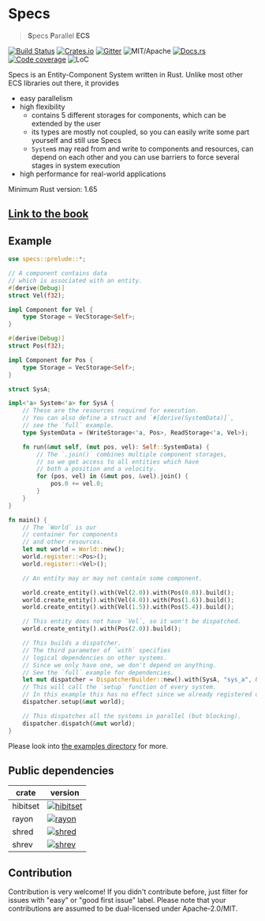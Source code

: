 # Specs

> **S**pecs **P**arallel **ECS**

[![Build Status][bi]][bl] [![Crates.io][ci]][cl] [![Gitter][gi]][gl] ![MIT/Apache][li] [![Docs.rs][di]][dl] [![Code coverage][coi]][cov] ![LoC][lo]

[bi]: https://travis-ci.org/amethyst/specs.svg?branch=master
[bl]: https://travis-ci.org/amethyst/specs

[ci]: https://img.shields.io/crates/v/specs.svg
[cl]: https://crates.io/crates/specs/

[li]: https://img.shields.io/crates/l/specs.svg?maxAge=2592000

[di]: https://docs.rs/specs/badge.svg
[dl]: https://docs.rs/specs/

[gi]: https://badges.gitter.im/slide-rs/specs.svg
[gl]: https://gitter.im/slide-rs/specs

[coi]: https://img.shields.io/codecov/c/gitlab/torkleyy/specs/master.svg
[cov]: https://codecov.io/gl/torkleyy/specs/branch/master

[lo]: https://tokei.rs/b1/github/slide-rs/specs?category=code

Specs is an Entity-Component System written in Rust.
Unlike most other ECS libraries out there, it provides

* easy parallelism
* high flexibility
    * contains 5 different storages for components, which can be extended by the user
    * its types are mostly not coupled, so you can easily write some part yourself and
      still use Specs
    * `System`s may read from and write to components and resources, can depend on each
      other and you can use barriers to force several stages in system execution
* high performance for real-world applications

Minimum Rust version: 1.65

## [Link to the book][book]

[book]: https://specs.amethyst.rs/docs/tutorials/

## Example

```rust
use specs::prelude::*;

// A component contains data
// which is associated with an entity.
#[derive(Debug)]
struct Vel(f32);

impl Component for Vel {
    type Storage = VecStorage<Self>;
}

#[derive(Debug)]
struct Pos(f32);

impl Component for Pos {
    type Storage = VecStorage<Self>;
}

struct SysA;

impl<'a> System<'a> for SysA {
    // These are the resources required for execution.
    // You can also define a struct and `#[derive(SystemData)]`,
    // see the `full` example.
    type SystemData = (WriteStorage<'a, Pos>, ReadStorage<'a, Vel>);

    fn run(&mut self, (mut pos, vel): Self::SystemData) {
        // The `.join()` combines multiple component storages,
        // so we get access to all entities which have
        // both a position and a velocity.
        for (pos, vel) in (&mut pos, &vel).join() {
            pos.0 += vel.0;
        }
    }
}

fn main() {
    // The `World` is our
    // container for components
    // and other resources.
    let mut world = World::new();
    world.register::<Pos>();
    world.register::<Vel>();

    // An entity may or may not contain some component.

    world.create_entity().with(Vel(2.0)).with(Pos(0.0)).build();
    world.create_entity().with(Vel(4.0)).with(Pos(1.6)).build();
    world.create_entity().with(Vel(1.5)).with(Pos(5.4)).build();

    // This entity does not have `Vel`, so it won't be dispatched.
    world.create_entity().with(Pos(2.0)).build();

    // This builds a dispatcher.
    // The third parameter of `with` specifies
    // logical dependencies on other systems.
    // Since we only have one, we don't depend on anything.
    // See the `full` example for dependencies.
    let mut dispatcher = DispatcherBuilder::new().with(SysA, "sys_a", &[]).build();
    // This will call the `setup` function of every system.
    // In this example this has no effect since we already registered our components.
    dispatcher.setup(&mut world);

    // This dispatches all the systems in parallel (but blocking).
    dispatcher.dispatch(&mut world);
}
```

Please look into [the examples directory](examples) for more.

## Public dependencies

| crate    | version                                                                                        |
|----------|------------------------------------------------------------------------------------------------|
| hibitset | [![hibitset](https://img.shields.io/crates/v/hibitset.svg)](https://crates.rs/crates/hibitset) |
| rayon    | [![rayon](https://img.shields.io/crates/v/rayon.svg)](https://crates.rs/crates/rayon)          |
| shred    | [![shred](https://img.shields.io/crates/v/shred.svg)](https://crates.rs/crates/shred)          |
| shrev    | [![shrev](https://img.shields.io/crates/v/shrev.svg)](https://crates.rs/crates/shrev)          |

## Contribution

Contribution is very welcome! If you didn't contribute before,
just filter for issues with "easy" or "good first issue" label.
Please note that your contributions are assumed to be dual-licensed under Apache-2.0/MIT.
